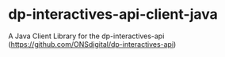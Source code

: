 # dp-interactives-api-client-java
A Java Client Library for the dp-interactives-api (https://github.com/ONSdigital/dp-interactives-api)
